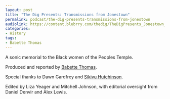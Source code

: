 ```yaml
---
layout: post
title: "The Dig Presents: Transmissions from Jonestown"
permalink: podcast/the-dig-presents-transmissions-from-jonestown
audiolink: https://content.blubrry.com/thedig/TheDigPresents_Jonestown_0527.mp3
categories:
- History
tags:
- Babette Thomas
---
```


A sonic memorial to the Black women of the Peoples Temple.

Produced and reported by [Babette Thomas](https://www.babettethomas.com/). 

Special thanks to Dawn Gardfrey and [Sikivu Hutchinson](https://sikivuhutchinson.com/). 

Edited by Liza Yeager and Mitchell Johnson, with editorial oversight from Daniel Denvir and Alex Lewis. 
